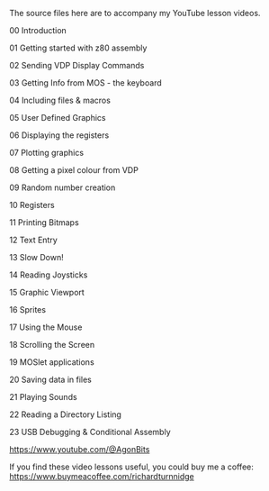 The source files here are to accompany my YouTube lesson videos.

00 Introduction

01 Getting started with z80 assembly

02 Sending VDP Display Commands

03 Getting Info from MOS - the keyboard

04 Including files & macros

05 User Defined Graphics

06 Displaying the registers

07 Plotting graphics

08 Getting a pixel colour from VDP

09 Random number creation

10 Registers

11 Printing Bitmaps

12 Text Entry

13 Slow Down!

14 Reading Joysticks

15 Graphic Viewport

16 Sprites

17 Using the Mouse

18 Scrolling the Screen

19 MOSlet applications

20 Saving data in files

21 Playing Sounds

22 Reading a Directory Listing

23 USB Debugging & Conditional Assembly


https://www.youtube.com/@AgonBits

If you find these video lessons useful, you could buy me a coffee:
https://www.buymeacoffee.com/richardturnnidge

